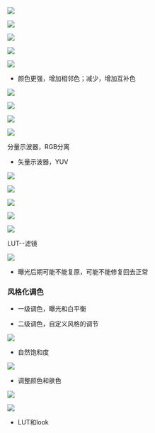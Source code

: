 ![](../../../../assets/2024-03-29-14-55-26-image.png)

![](../../../../assets/2024-03-29-14-57-23-image.png)

![](../../../../assets/2024-03-29-14-58-32-image.png)

![](../../../../assets/2024-03-29-14-59-11-image.png)

![](../../../../assets/2024-03-29-15-00-07-image.png)

- 颜色更强，增加相邻色；减少，增加互补色

![](../../../../assets/2024-03-29-15-04-38-image.png)

![](../../../../assets/2024-03-29-15-05-17-image.png)

![](../../../../assets/2024-03-29-15-07-49-image.png)

![](../../../../assets/2024-03-29-15-14-36-image.png)

分量示波器，RGB分离

- 矢量示波器，YUV

![](../../../../assets/2024-03-29-15-21-19-image.png)

![](../../../../assets/2024-03-29-15-27-56-image.png)

![](../../../../assets/2024-03-29-15-28-07-image.png)

![](../../../../assets/2024-03-29-15-29-23-image.png)

![](../../../../assets/2024-03-29-15-31-13-image.png)

LUT--滤镜

![](../../../../assets/2024-03-29-15-33-56-image.png)

- 曝光后期可能不能复原，可能不能修复回去正常

### 风格化调色

- 一级调色，曝光和白平衡

- 二级调色，自定义风格的调节

![](../../../../assets/2024-03-29-15-55-50-image.png)

- 自然饱和度

![](../../../../assets/2024-03-29-16-18-07-image.png)

- 调整颜色和肤色

![](../../../../assets/2024-03-29-17-22-02-image.png)

![](../../../../assets/2024-03-29-17-30-29-image.png)

- LUT和look
